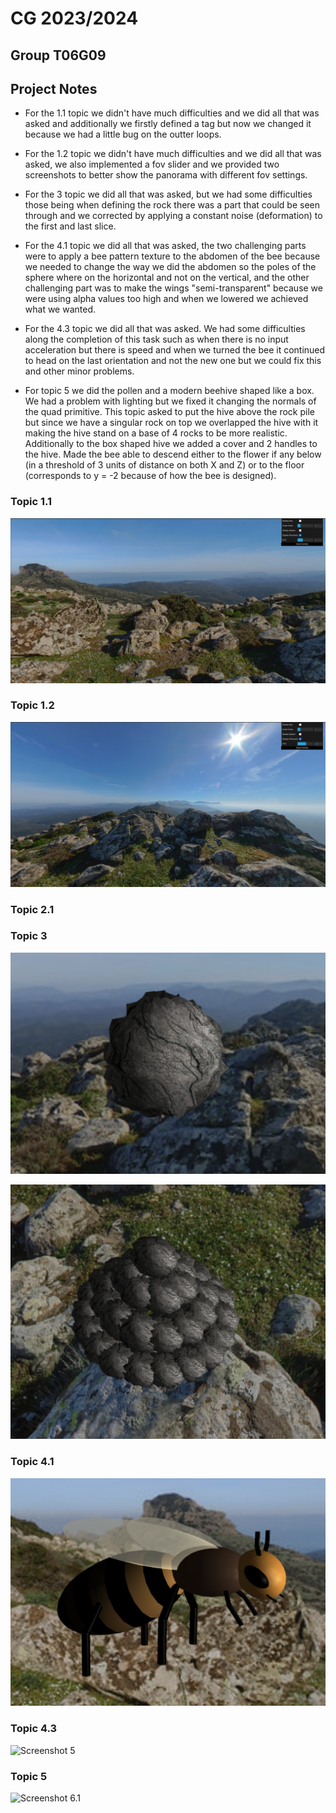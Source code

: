 # CG 2023/2024

## Group T06G09

## Project Notes

- For the 1.1 topic we didn't have much difficulties and we did all that was asked and additionally we firstly defined a tag but now we changed it because we had a little bug on the outter loops.

- For the 1.2 topic we didn't have much difficulties and we did all that was asked, we also implemented a fov slider and we provided two screenshots to better show the panorama with different fov settings.

- For the 3 topic we did all that was asked, but we had some difficulties those being when defining the rock there was a part that could be seen through and we corrected by applying a constant noise (deformation) to the first and last slice.

- For the 4.1 topic we did all that was asked, the two challenging parts were to apply a bee pattern texture to the abdomen of the bee because we needed to change the way we did the abdomen so the poles of the sphere where on the horizontal and not on the vertical, and the other challenging part was to make the wings "semi-transparent" because we were using alpha values too high and when we lowered we achieved what we wanted.

- For the 4.3 topic we did all that was asked. We had some difficulties along the completion of this task such as when there is no input acceleration but there is speed and when we turned the bee it continued to head on the last orientation and not the new one but we could fix this and other minor problems.

- For topic 5 we did the pollen and a modern beehive shaped like a box. We had a problem with lighting but we fixed it changing the normals of the quad primitive. This topic asked to put the hive above the rock pile but since we have a singular rock on top we overlapped the hive with it making the hive stand on a base of 4 rocks to be more realistic. Additionally to the box shaped hive we added a cover and 2 handles to the hive. Made the bee able to descend either to the flower if any below (in a threshold of 3 units of distance on both X and Z) or to the floor (corresponds to y = -2 because of how the bee is designed).

### Topic 1.1
![Screenshot 1.1](screenshots/project-t06g09-1.1.png)
### Topic 1.2
![Screenshot 1.2](screenshots/project-t06g09-1.2.png)
### Topic 2.1

### Topic 3
![Screenshot 3 Individual](screenshots/project-t06g09-3.1.png)

![Screenshot 3 Set](screenshots/project-t06g09-3.2.png)

### Topic 4.1
![Screenshot 4](screenshots/project-t06g09-4.png)

### Topic 4.3
![Screenshot 5](screenshots/project-t06g09-5.png)

### Topic 5
![Screenshot 6.1](screenshots/project-t06g09-6.1.png)

